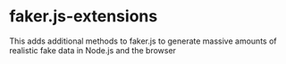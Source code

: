 # faker.js-extensions
This adds additional methods to faker.js to generate massive amounts of realistic fake data in Node.js and the browser
